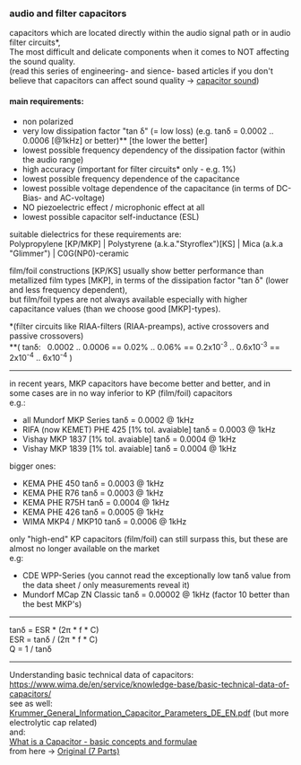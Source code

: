 ### audio and filter capacitors  
capacitors which are located directly within the audio signal path or in audio filter circuits\*,  
The most difficult and delicate components when it comes to NOT affecting the sound quality.  
(read this series of engineering- and sience- based articles if you don't believe that capacitors can affect sound quality -> <a href="https://github.com/analoghifi/capacitors/tree/main/audio%20and%20filter%20capacitors/docs/capacitor%20sound">capacitor sound</a>)

   
#### main requirements:
 - non polarized  
 - very low dissipation factor "tan δ" (= low loss) (e.g. tanδ = 0.0002 .. 0.0006 \[@1kHz\] or better)\*\* \[the lower the better\]
 - lowest possible frequency dependency of the dissipation factor (within the audio range)  
 - high accuracy (important for filter circuits\* only - e.g. 1%)  
 - lowest possible frequency dependence of the capacitance
 - lowest possible voltage dependence of the capacitance (in terms of DC-Bias- and AC-voltage)  
 - NO piezoelectric effect / microphonic effect at all  
 - lowest possible capacitor self-inductance (ESL)

suitable dielectrics for these requirements are:  
Polypropylene \[KP/MKP\] | Polystyrene (a.k.a."Styroflex")\[KS\] | Mica (a.k.a "Glimmer") | C0G(NP0)-ceramic  

film/foil constructions \[KP/KS\] usually show better performance than metallized film types \[MKP\], in terms of the dissipation factor "tan δ" (lower and less frequency dependent),  
but film/foil types are not always available especially with higher capacitance values (than we choose good \[MKP\]-types).  
  
  
\*(filter circuits like RIAA-filters (RIAA-preamps), active crossovers and passive crossovers)  
\*\*( tanδ:&nbsp;&nbsp;&nbsp;0.0002 .. 0.0006 == 0.02% .. 0.06% == 0.2x10<sup>-3</sup> .. 0.6x10<sup>-3</sup> == 2x10<sup>-4</sup> .. 6x10<sup>-4</sup> )  

----
in recent years, MKP capacitors have become better and better, and in some cases are in no way inferior to KP (film/foil) capacitors  
e.g.:  
* all Mundorf MKP Series  tanδ = 0.0002 @ 1kHz
* RIFA (now KEMET) PHE 425 \[1% tol. avaiable\] tanδ = 0.0003 @ 1kHz
* Vishay MKP 1837 \[1% tol. avaiable\] tanδ = 0.0004 @ 1kHz
* Vishay MKP 1839 \[1% tol. avaiable\] tanδ = 0.0004 @ 1kHz  

bigger ones:
* KEMA PHE 450 tanδ = 0.0003 @ 1kHz
* KEMA PHE R76 tanδ = 0.0003 @ 1kHz
* KEMA PHE R75H tanδ = 0.0004 @ 1kHz
* KEMA PHE 426 tanδ = 0.0005 @ 1kHz
* WIMA MKP4 / MKP10 tanδ = 0.0006 @ 1kHz
  
only "high-end" KP capacitors (film/foil) can still surpass this, but these are almost no longer available on the market  
e.g:
* CDE WPP-Series (you cannot read the exceptionally low tanδ value from the data sheet / only measurements reveal it)
* Mundorf MCap ZN Classic tanδ = 0.00002 @ 1kHz (factor 10 better than the best MKP's)

----
tanδ = ESR * (2π * f * C)  
ESR = tanδ / (2π  *  f  *  C)  
Q = 1 / tanδ  

----

Understanding basic technical data of capacitors:  
https://www.wima.de/en/service/knowledge-base/basic-technical-data-of-capacitors/  
see as well: <a href="/big electrolytic capacitors/docs/related/Krummer_General_Information_Capacitor_Parameters_DE_EN.pdf">Krummer_General_Information_Capacitor_Parameters_DE_EN.pdf</a> (but more electrolytic cap related)  
and:  
<a href="/What is a Capacitor - basic concepts and formulae.pdf">What is a Capacitor - basic concepts and formulae</a>  
from here -> <a href="https://www.electronics-notes.com/articles/basic_concepts/capacitance/capacitance.php">Original (7 Parts)</a>  
